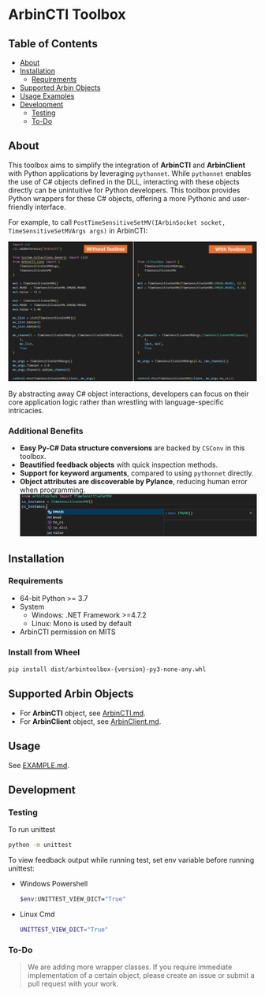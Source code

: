 # ArbinCTI Toolbox
## Table of Contents
- [About](#about)
- [Installation](#installation)
    - [Requirements](#requirements)
- [Supported Arbin Objects](#supported-arbin-objects)
- [Usage Examples](#usage-examples)
- [Development](#Development)
    - [Testing](#testing)
    - [To-Do](#to-do)

## About
This toolbox aims to simplify the integration of **ArbinCTI** and **ArbinClient** with Python applications by leveraging `pythonnet`. While `pythonnet` enables the use of C# objects defined in the DLL, interacting with these objects directly can be unintuitive for Python developers. This toolbox provides Python wrappers for these C# objects, offering a more Pythonic and user-friendly interface.

For example, to call `PostTimeSensitiveSetMV(IArbinSocket socket, TimeSensitiveSetMVArgs args)` in ArbinCTI:

![](resource/compare.png)

By abstracting away C# object interactions, developers can focus on their core application logic rather than wrestling with language-specific intricacies.

### Additional Benefits
- **Easy Py-C# Data structure conversions** are backed by `CSConv` in this toolbox.
- **Beautified feedback objects** with quick inspection methods. 
- **Support for keyword arguments**, compared to using `pythonnet` directly.
- **Object attributes are discoverable by Pylance**, reducing human error when programming. \
    ![](resource/pylance.png)

## Installation
### Requirements
- 64-bit Python >= 3.7
- System
    - Windows: .NET Framework >=4.7.2
    - Linux: Mono is used by default
- ArbinCTI permission on MITS
### Install from Wheel
```bash
pip install dist/arbintoolbox-{version}-py3-none-any.whl
```

## Supported Arbin Objects
- For **ArbinCTI** object, see [ArbinCTI.md](arbintoolbox/src/arbincti/ArbinCTI.md).
- For **ArbinClient** object, see [ArbinClient.md](arbintoolbox/src/arbinclient/ArbinClient.md).

## Usage
See [EXAMPLE.md](EXAMPLE.md).

## Development
### Testing
To run unittest
```sh
python -m unittest
```

To view feedback output while running test, set env variable before running unittest:
- Windows Powershell
    ```sh
    $env:UNITTEST_VIEW_DICT="True"
    ```
- Linux Cmd
    ```sh
    UNITTEST_VIEW_DICT="True"
    ```

### To-Do
> We are adding more wrapper classes. If you require immediate implementation of a certain object, please create an issue or submit a pull request with your work.
